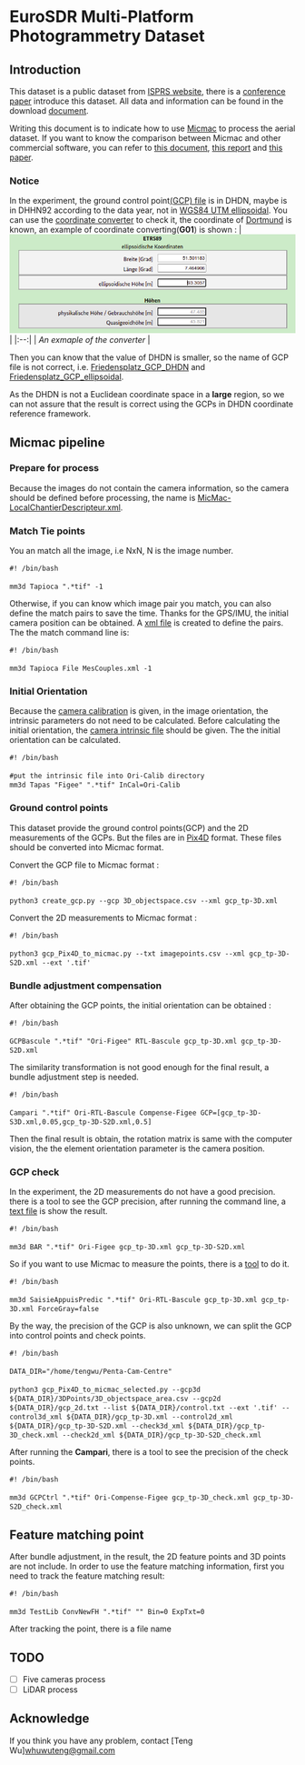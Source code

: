# EuroSDR Multi-Platform Photogrammetry Dataset

## Introduction

This dataset is a public dataset from [ISPRS website](https://www2.isprs.org/commissions/comm1/icwg-1-2/benchmark_main/), there is a [conference paper](https://www.isprs-ann-photogramm-remote-sens-spatial-inf-sci.net/II-3-W4/135/2015/isprsannals-II-3-W4-135-2015.pdf) introduce this dataset.  All data and information can be found in the download [document](/document/description_and_download_links_v3.pdf). 

Writing this document is to indicate how to use [Micmac](https://github.com/micmacIGN/micmac) to process the  aerial dataset. If you want to know the comparison between Micmac and other commercial software, you can refer to [this document](/document/cncg2015_comunicao_24.pdf), [this report](/document/Comparison_document.pdf) and [this paper](https://www.mdpi.com/2220-9964/9/3/164).

### Notice

In the experiment, the ground control point[(GCP) file](/data/3D_objectspace.csv) is in DHDN, maybe is in DHHN92 according to the data year, not in [WGS84 UTM ellipsoidal](https://epsg.io/32632). You can use the [coordinate converter](http://gibs.bkg.bund.de/geoid/gscomp.php?p=g) to check it, the coordinate of [Dortmund](https://www.latlong.net/place/dortmund-germany-14089.html) is known, an example of coordinate converting(**G01**) is shown :
|<img src="/figures/converter.png" width="700" alt="image show" />|
|:--:|
| *An exmaple of the converter* |

Then you can know that the value of DHDN is smaller, so the name of GCP file is not correct, i.e. [Friedensplatz_GCP_DHDN](/data/Friedensplatz_GCP_DHDN.txt) and [Friedensplatz_GCP_ellipsoidal](/data/Friedensplatz_GCP_ellipsoidal.txt). 

As the DHDN is not a Euclidean coordinate space in a **large** region, so we can not assure that the result is correct using the GCPs in DHDN coordinate reference framework.

## Micmac pipeline

### Prepare for process

Because the images do not contain the camera information, so the camera should be defined before processing, the name is [MicMac-LocalChantierDescripteur.xml](/setting/MicMac-LocalChantierDescripteur.xml).

### Match Tie points

You an match all the image, i.e NxN, N is the image number.

``` shell
#! /bin/bash

mm3d Tapioca ".*tif" -1
```

Otherwise, if you can know which image pair you match, you can also define the match pairs to save the time. Thanks for the GPS/IMU, the initial camera position can be obtained. A [xml file](/setting/MesCouples.xml) is created to define the pairs. The the match command line is:

``` shell
#! /bin/bash

mm3d Tapioca File MesCouples.xml -1
```
### Initial Orientation

Because the [camera calibration](/document/2014-PENTA-01.pdf) is given, in the image orientation, the intrinsic parameters do not need to be calculated. Before calculating the initial orientation, the [camera intrinsic file](/setting/AutoCal_Foc-50000_Cam-Canon_EOS_5D_Mark_II.xml) should be given. The the initial orientation can be calculated.
``` shell
#! /bin/bash

#put the intrinsic file into Ori-Calib directory
mm3d Tapas "Figee" ".*tif" InCal=Ori-Calib
```
### Ground control points

This dataset provide the ground control points(GCP) and the 2D measurements of the GCPs. But the files are in [Pix4D](https://support.pix4d.com/hc/en-us/articles/202558699-Using-GCPs) format. These files should be converted into Micmac format.

Convert the GCP file to Micmac format :
``` shell
#! /bin/bash

python3 create_gcp.py --gcp 3D_objectspace.csv --xml gcp_tp-3D.xml
```

Convert the 2D measurements to Micmac format :
``` shell
#! /bin/bash

python3 gcp_Pix4D_to_micmac.py --txt imagepoints.csv --xml gcp_tp-3D-S2D.xml --ext '.tif'
```

### Bundle adjustment compensation

After obtaining the GCP points, the initial orientation can be obtained :
``` shell
#! /bin/bash

GCPBascule ".*tif" "Ori-Figee" RTL-Bascule gcp_tp-3D.xml gcp_tp-3D-S2D.xml
```

The similarity transformation is not good enough for the final result, a bundle adjustment step is  needed.
``` shell
#! /bin/bash

Campari ".*tif" Ori-RTL-Bascule Compense-Figee GCP=[gcp_tp-3D-S3D.xml,0.05,gcp_tp-3D-S2D.xml,0.5] 
```
Then the final result is obtain, the rotation matrix is same with the computer vision, the the element orientation parameter is the camera position.

### GCP check

In the experiment, the 2D measurements do not have a good precision. there is a tool to see the GCP precision, after running the command line, a [text file](/result/ResulBar.txt) is show the result.
``` shell
#! /bin/bash

mm3d BAR ".*tif" Ori-Figee gcp_tp-3D.xml gcp_tp-3D-S2D.xml
```

So if you want to use Micmac to measure the points, there is a [tool](https://micmac.ensg.eu/index.php/SaisieAppuisPredic) to do it.

``` shell
#! /bin/bash

mm3d SaisieAppuisPredic ".*tif" Ori-RTL-Bascule gcp_tp-3D.xml gcp_tp-3D.xml ForceGray=false 
```

By the way, the precision of the GCP is also unknown, we can split the GCP into control points and check points. 
``` shell
#! /bin/bash

DATA_DIR="/home/tengwu/Penta-Cam-Centre"

python3 gcp_Pix4D_to_micmac_selected.py --gcp3d ${DATA_DIR}/3DPoints/3D_objectspace_area.csv --gcp2d ${DATA_DIR}/gcp_2d.txt --list ${DATA_DIR}/control.txt --ext '.tif' --control3d_xml ${DATA_DIR}/gcp_tp-3D.xml --control2d_xml ${DATA_DIR}/gcp_tp-3D-S2D.xml --check3d_xml ${DATA_DIR}/gcp_tp-3D_check.xml --check2d_xml ${DATA_DIR}/gcp_tp-3D-S2D_check.xml 
```

After running the **Campari**, there is a tool to see the precision of the check points.
``` shell
#! /bin/bash

mm3d GCPCtrl ".*tif" Ori-Compense-Figee gcp_tp-3D_check.xml gcp_tp-3D-S2D_check.xml
```

## Feature matching point

After bundle adjustment,  in the result, the 2D feature points and 3D points are not include. In order to use the feature matching information, first you need to track the feature matching result:
``` shell
#! /bin/bash

mm3d TestLib ConvNewFH ".*tif" "" Bin=0 ExpTxt=0 
```

After tracking the point, there is a file name 


## TODO

- [ ] Five cameras process
- [ ] LiDAR process

## Acknowledge

If you think you have any problem, contact [Teng Wu]<whuwuteng@gmail.com>


